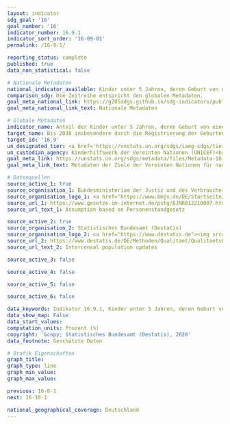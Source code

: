 ```yaml
---
layout: indicator
sdg_goal: '16'
goal_number: '16'
indicator_number: 16.9.1
indicator_sort_order: '16-09-01'
permalink: /16-9-1/

reporting_status: complete
published: true
data_non_statistical: false

# Nationale Metadaten
national_indicator_available: Kinder unter 5 Jahren, deren Geburt von einer Zivilbehörde registriert worden ist
comparison_sdg: Die Zeitreihe entspricht den globalen Metadaten.
goal_meta_national_link: https://g205sdgs.github.io/sdg-indicators/public/MetaDe/16.9.1.pdf
goal_meta_national_link_text: Nationale Metadaten

# Globale Metadaten
indicator_name: Anteil der Kinder unter 5 Jahren, deren Geburt von einer Zivilbehörde registriert wurde, nach Alter
target_name: Bis 2030 insbesondere durch die Registrierung der Geburten dafür sorgen, dass alle Menschen eine rechtliche Identität haben
target_id: '16.9'
un_designated_tier: <a href='https://unstats.un.org/sdgs/iaeg-sdgs/tier-classification/' title='Klicken Sie hier um weitere Informationen zur UN-Tier-Klassifikation zu erhalten.'>Tier I</a>
un_custodian_agency: Kinderhilfswerk der Vereinten Nationen (UNICEF)<br>Statistische Division der Vereinten Nationen (UNSD)
goal_meta_link: https://unstats.un.org/sdgs/metadata/files/Metadata-16-09-01.pdf
goal_meta_link_text: Metadaten der Ziele der Vereinten Nationen für nachhaltige Entwicklung

# Datenquellen
source_active_1: true
source_organisation_1: Bundesministerium der Justiz und des Verbraucherschutzes (BMJV)
source_organisation_logo_1: <a href="https://www.bmjv.de/DE/Startseite/Startseite_node.html"><img src="https://g205sdgs.github.io/sdg-indicators/public/OrgImgDe/bmjv.png" alt="Logo bmjv" style="height:60px; width:148px"/></a>
source_url_1: https://www.gesetze-im-internet.de/pstg/BJNR012210007.html
source_url_text_1: Assumption based on Personenstandgesetz

source_active_2: true
source_organisation_2: Statistisches Bundesamt (Destatis)
source_organisation_logo_2: <a href="https://www.destatis.de"><img src="https://g205sdgs.github.io/sdg-indicators/public/OrgImgDe/destatis.png" alt="Logo destatis" style="height:60px; width:148px"/></a>
source_url_2: https://www.destatis.de/DE/Methoden/Qualitaet/Qualitaetsberichte/Bevoelkerung/einfuehrung.html
source_url_text_2: Intercensal population updates

source_active_3: false

source_active_4: false

source_active_5: false

source_active_6: false

data_keywords: Indikator 16.9.1, Kinder unter 5 Jahren, deren Geburt von einer Zivilbehörde registriert worden ist, Kinderhilfswerk der Vereinten Nationen (UNICEF), Statistischen Division der UN (UNSD)
data_show_map: False
data_start_values: 
computation_units: Prozent (%)
copyright: '&copy; Statistisches Bundesamt (Destatis), 2020'
data_footnote: Geschätzte Daten

# Grafik Eigenschaften
graph_title: 
graph_type: line
graph_min_value: 
graph_max_value: 

previous: 16-8-1
next: 16-10-1

national_geographical_coverage: Deutschland
---
```


<span></span>